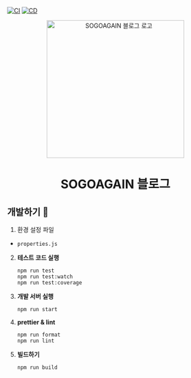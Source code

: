 [![CI](https://github.com/sogoagain/blog/actions/workflows/ci.yml/badge.svg)](https://github.com/sogoagain/blog/actions/workflows/ci.yml)
[![CD](https://github.com/sogoagain/blog/actions/workflows/cd.yml/badge.svg)](https://github.com/sogoagain/blog/actions/workflows/cd.yml)

<p align="center">
  <a href="https://www.gatsbyjs.com/?utm_source=starter&utm_medium=readme&utm_campaign=minimal-starter">
    <img alt="SOGOAGAIN 블로그 로고" src="https://blog.sogoagain.com/logo.png" width="320" />
  </a>
</p>

<h1 align="center">
  SOGOAGAIN 블로그
</h1>

## 개발하기 🚀 

1. 환경 설정 파일

  - `properties.js`

2.  **테스트 코드 실행**

    ```shell
    npm run test
    npm run test:watch
    npm run test:coverage
    ```

3.  **개발 서버 실행**

    ```shell
    npm run start
    ```

4.  **prettier & lint**

    ```shell
    npm run format
    npm run lint
    ```

5.  **빌드하기**

    ```shell
    npm run build
    ```
